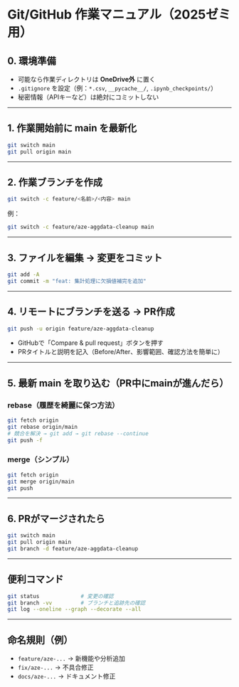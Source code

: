 # Git/GitHub 作業マニュアル（2025ゼミ用）

## 0. 環境準備
- 可能なら作業ディレクトリは **OneDrive外** に置く  
- `.gitignore` を設定（例：`*.csv`, `__pycache__/`, `.ipynb_checkpoints/`）  
- 秘密情報（APIキーなど）は絶対にコミットしない

---

## 1. 作業開始前に main を最新化
```bash
git switch main
git pull origin main
```

---

## 2. 作業ブランチを作成
```bash
git switch -c feature/<名前>/<内容> main
```

例：
```bash
git switch -c feature/aze-aggdata-cleanup main
```

---

## 3. ファイルを編集 → 変更をコミット
```bash
git add -A
git commit -m "feat: 集計処理に欠損値補完を追加"
```

---

## 4. リモートにブランチを送る → PR作成
```bash
git push -u origin feature/aze-aggdata-cleanup
```
- GitHubで「Compare & pull request」ボタンを押す  
- PRタイトルと説明を記入（Before/After、影響範囲、確認方法を簡単に）

---

## 5. 最新 main を取り込む（PR中にmainが進んだら）

### rebase（履歴を綺麗に保つ方法）
```bash
git fetch origin
git rebase origin/main
# 競合を解決 → git add → git rebase --continue
git push -f
```

### merge（シンプル）
```bash
git fetch origin
git merge origin/main
git push
```

---

## 6. PRがマージされたら
```bash
git switch main
git pull origin main
git branch -d feature/aze-aggdata-cleanup
```

---

## 便利コマンド
```bash
git status             # 変更の確認
git branch -vv         # ブランチと追跡先の確認
git log --oneline --graph --decorate --all
```

---

## 命名規則（例）
- `feature/aze-...` → 新機能や分析追加
- `fix/aze-...`     → 不具合修正
- `docs/aze-...`    → ドキュメント修正
